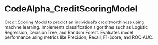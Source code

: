 # CodeAlpha_CreditScoringModel
Credit Scoring Model to predict an individual's creditworthiness using machine learning. Implements classification algorithms such as Logistic Regression, Decision Tree, and Random Forest. Evaluates model performance using metrics like Precision, Recall, F1-Score, and ROC-AUC.
